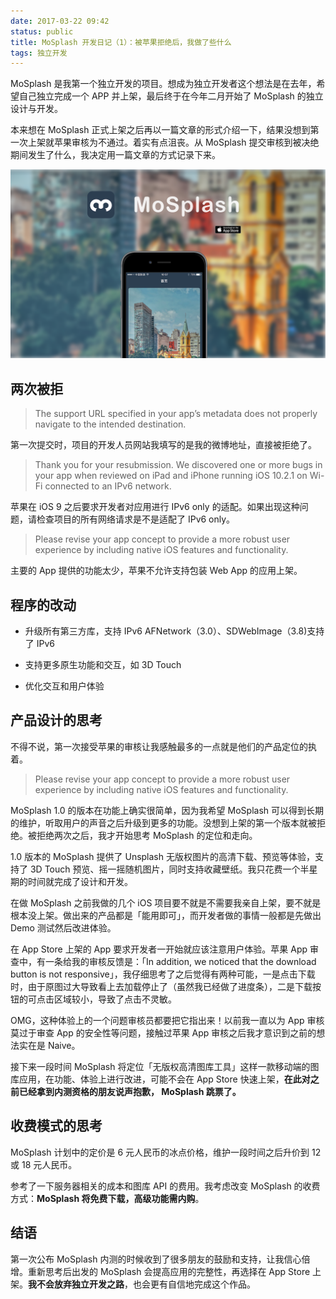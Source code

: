 ```yaml
---
date: 2017-03-22 09:42
status: public
title: MoSplash 开发日记（1）：被苹果拒绝后，我做了些什么
tags: 独立开发
---
```


MoSplash 是我第一个独立开发的项目。想成为独立开发者这个想法是在去年，希望自己独立完成一个 APP 并上架，最后终于在今年二月开始了 MoSplash 的独立设计与开发。

本来想在 MoSplash 正式上架之后再以一篇文章的形式介绍一下，结果没想到第一次上架就苹果审核为不通过。着实有点沮丧。从 MoSplash 提交审核到被决绝期间发生了什么，我决定用一篇文章的方式记录下来。

![](/img/0004/MoSplash.png)

<!--more-->

## 两次被拒

> The support URL specified in your app’s metadata does not properly navigate to the intended destination. 

第一次提交时，项目的开发人员网站我填写的是我的微博地址，直接被拒绝了。

> Thank you for your resubmission. We discovered one or more bugs in your app when reviewed on iPad and iPhone running iOS 10.2.1 on Wi-Fi connected to an IPv6 network.

苹果在 iOS 9 之后要求开发者对应用进行 IPv6 only 的适配。如果出现这种问题，请检查项目的所有网络请求是不是适配了 IPv6 only。

> Please revise your app concept to provide a more robust user experience by including native iOS features and functionality.

主要的 App 提供的功能太少，苹果不允许支持包装 Web App 的应用上架。

## 程序的改动

* 升级所有第三方库，支持 IPv6
AFNetwork（3.0）、SDWebImage（3.8)支持了 IPv6

* 支持更多原生功能和交互，如 3D Touch
* 优化交互和用户体验

## 产品设计的思考

不得不说，第一次接受苹果的审核让我感触最多的一点就是他们的产品定位的执着。

> Please revise your app concept to provide a more robust user experience by including native iOS features and functionality. 

MoSplash 1.0 的版本在功能上确实很简单，因为我希望 MoSplash 可以得到长期的维护，听取用户的声音之后升级到更多的功能。没想到上架的第一个版本就被拒绝。被拒绝两次之后，我才开始思考 MoSplash 的定位和走向。

1.0 版本的 MoSplash 提供了 Unsplash 无版权图片的高清下载、预览等体验，支持了 3D Touch 预览、摇一摇随机图片，同时支持收藏壁纸。我只花费一个半星期的时间就完成了设计和开发。

在做 MoSplash 之前我做的几个 iOS 项目要不就是不需要我亲自上架，要不就是根本没上架。做出来的产品都是「能用即可」，而开发者做的事情一般都是先做出 Demo 测试然后改进体验。

在 App Store 上架的 App 要求开发者一开始就应该注意用户体验。苹果 App 审查中，有一条给我的审核反馈是：「In addition, we noticed that the download button is not responsive」，我仔细思考了之后觉得有两种可能，一是点击下载时，由于原图过大导致看上去加载停止了（虽然我已经做了进度条），二是下载按钮的可点击区域较小，导致了点击不灵敏。

OMG，这种体验上的一个问题审核员都要把它指出来！以前我一直以为 App 审核莫过于审查 App 的安全性等问题，接触过苹果 App 审核之后我才意识到之前的想法实在是 Naive。

接下来一段时间 MoSplash 将定位「无版权高清图库工具」这样一款移动端的图库应用，在功能、体验上进行改进，可能不会在 App Store 快速上架，**在此对之前已经拿到内测资格的朋友说声抱歉， MoSplash 跳票了。**

## 收费模式的思考

MoSplash 计划中的定价是 6 元人民币的冰点价格，维护一段时间之后升价到 12 或 18 元人民币。

参考了一下服务器相关的成本和图库 API 的费用。我考虑改变 MoSplash 的收费方式：**MoSplash 将免费下载，高级功能需内购**。

## 结语

第一次公布 MoSplash 内测的时候收到了很多朋友的鼓励和支持，让我信心倍增。重新思考后出发的 MoSplash 会提高应用的完整性，再选择在 App Store 上架。**我不会放弃独立开发之路**，也会更有自信地完成这个作品。

